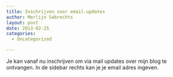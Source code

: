 ```yaml
---
title: Inschrijven voor email-updates
author: Merlijn Sebrechts
layout: post
date: 2013-02-25
categories:
  - Uncategorized

---
```

Je kan vanaf nu inschrijven om via mail updates over mijn blog te ontvangen. In de sidebar rechts kan je je email adres ingeven.
